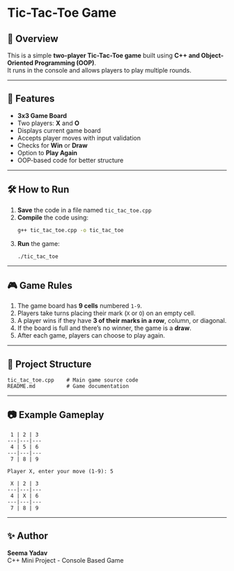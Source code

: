 # Tic-Tac-Toe Game 

## 📌 Overview
This is a simple **two-player Tic-Tac-Toe game** built using **C++ and Object-Oriented Programming (OOP)**.  
It runs in the console and allows players to play multiple rounds.

---

## 🎯 Features
- **3x3 Game Board**
- Two players: **X** and **O**
- Displays current game board
- Accepts player moves with input validation
- Checks for **Win** or **Draw**
- Option to **Play Again**
- OOP-based code for better structure

---

## 🛠️ How to Run
1. **Save** the code in a file named `tic_tac_toe.cpp`
2. **Compile** the code using:
   ```bash
   g++ tic_tac_toe.cpp -o tic_tac_toe
   ```
3. **Run** the game:
   ```bash
   ./tic_tac_toe
   ```

---

## 🎮 Game Rules
1. The game board has **9 cells** numbered `1-9`.
2. Players take turns placing their mark (`X` or `O`) on an empty cell.
3. A player wins if they have **3 of their marks in a row**, column, or diagonal.
4. If the board is full and there’s no winner, the game is a **draw**.
5. After each game, players can choose to play again.

---

## 📂 Project Structure
```
tic_tac_toe.cpp    # Main game source code
README.md          # Game documentation
```

---

## 📷 Example Gameplay
```
 1 | 2 | 3
---|---|---
 4 | 5 | 6
---|---|---
 7 | 8 | 9

Player X, enter your move (1-9): 5

 X | 2 | 3
---|---|---
 4 | X | 6
---|---|---
 7 | 8 | 9
```

---

## ✨ Author
**Seema Yadav**  
C++ Mini Project - Console Based Game
